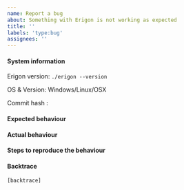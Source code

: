 ```yaml
---
name: Report a bug
about: Something with Erigon is not working as expected
title: ''
labels: 'type:bug'
assignees: ''
---
```


#### System information

Erigon version: `./erigon --version`

OS & Version: Windows/Linux/OSX

Commit hash : 

#### Expected behaviour


#### Actual behaviour


#### Steps to reproduce the behaviour


#### Backtrace

````
[backtrace]
````
